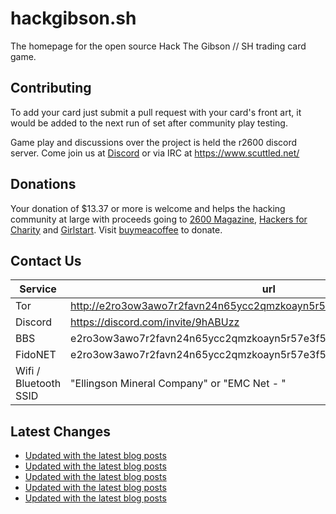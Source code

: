 # hackgibson.sh
The homepage for the open source Hack The Gibson // SH trading card game.


## Contributing

To add your card just submit a pull request with your card's front art, it would be added to the next run of set after community play testing.

Game play and discussions over the project is held the r2600 discord server. Come join us at [Discord](https://discord.com/invite/9hABUzz) or via IRC at https://www.scuttled.net/


## Donations

Your donation of $13.37 or more is welcome and helps the hacking community at large with proceeds going to [2600 Magazine](https://2600.com/), [Hackers for Charity](https://hackersforcharity.org) and [Girlstart](https://girlstart.org).  Visit [buymeacoffee](https://www.buymeacoffee.com/hackgibson.sh) to donate.


## Contact Us

Service | url
-|-
Tor | http://e2ro3ow3awo7r2favn24n65ycc2qmzkoayn5r57e3f56nvjwdcgg32ad.onion
Discord | https://discord.com/invite/9hABUzz
BBS | e2ro3ow3awo7r2favn24n65ycc2qmzkoayn5r57e3f56nvjwdcgg32ad.onion:23
FidoNET | e2ro3ow3awo7r2favn24n65ycc2qmzkoayn5r57e3f56nvjwdcgg32ad.onion:24554
Wifi / Bluetooth SSID | "Ellingson Mineral Company" or "EMC Net - <fidonet address>"

## Latest Changes
<!-- BLOG-POST-LIST:START -->
- [Updated with the latest blog posts](https://github.com/DFW2600/hackgibson.sh/commit/bd29eb4745b8565ae088d6df4cf730df2fb0e9c9)
- [Updated with the latest blog posts](https://github.com/DFW2600/hackgibson.sh/commit/8fe8949f3cc1f190334e4d6f8edb365c2f855d53)
- [Updated with the latest blog posts](https://github.com/DFW2600/hackgibson.sh/commit/1d3c609067f995a30e1925796c962a77b9b01cf3)
- [Updated with the latest blog posts](https://github.com/DFW2600/hackgibson.sh/commit/2f0de03c2c0850ae4029988a89a9f1a46cf90bc7)
- [Updated with the latest blog posts](https://github.com/DFW2600/hackgibson.sh/commit/8ccd8f285556938650a5176190c59f4d14c02a02)
<!-- BLOG-POST-LIST:END -->

